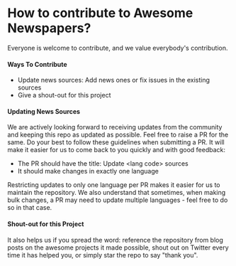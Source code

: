 # How to contribute to Awesome Newspapers?

Everyone is welcome to contribute, and we value everybody's contribution. 

#### Ways To Contribute

* Update news sources:  Add news ones or fix issues in the existing sources
* Give a shout-out for this project

#### Updating News Sources

We are actively looking forward to receiving updates from the community and keeping this repo as updated as possible.  Feel free to raise a PR for the same. Do your best to follow these guidelines when submitting a PR. It will make it easier for us to come back to you quickly and with good feedback:

* The PR should have the title: Update \<lang code\> sources
* It should make changes in exactly one language

Restricting updates to only one language per PR makes it easier for us to maintain the repository. We also understand that sometimes, when making bulk changes, a PR may need to update multiple languages - feel free to do so in that case. 

#### Shout-out for this Project

It also helps us if you spread the word: reference the repository from blog posts on the awesome projects it made possible, shout out on Twitter every time it has helped you, or simply star the repo to say "thank you".
